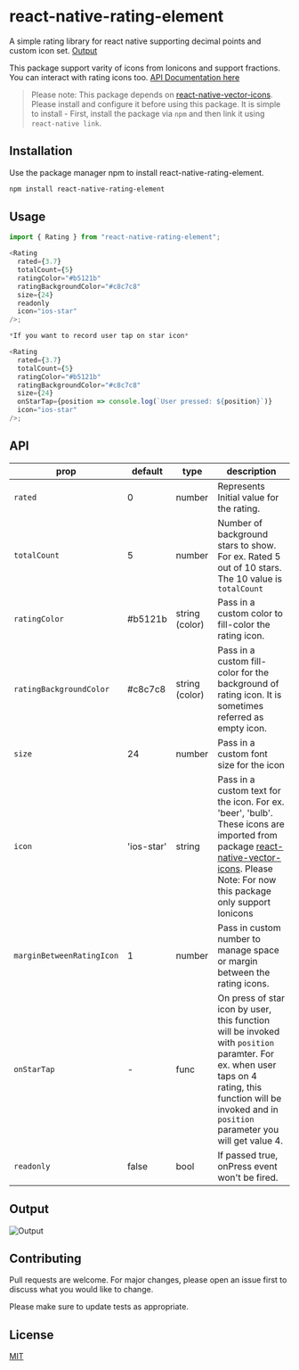 # react-native-rating-element 

A simple rating library for react native supporting decimal points and custom icon set. [Output](https://github.com/ui-ninja/react-native-rating-element#output)

This package support varity of icons from Ionicons and support fractions. You can interact with rating icons too. [API Documentation here](https://github.com/ui-ninja/react-native-rating-element#api)

>Please note: This package depends on [react-native-vector-icons](https://oblador.github.io/react-native-vector-icons/). Please install and configure it before using this package. It is simple to install - First, install the package via `npm` and then link it using `react-native link`.

## Installation

Use the package manager npm to install react-native-rating-element.

```bash
npm install react-native-rating-element
```

## Usage

```javascript
import { Rating } from "react-native-rating-element";

<Rating
  rated={3.7}
  totalCount={5}
  ratingColor="#b5121b"
  ratingBackgroundColor="#c8c7c8"
  size={24}
  readonly
  icon="ios-star"
/>;

*If you want to record user tap on star icon*

<Rating
  rated={3.7}
  totalCount={5}
  ratingColor="#b5121b"
  ratingBackgroundColor="#c8c7c8"
  size={24}
  onStarTap={position => console.log(`User pressed: ${position}`)}
  icon="ios-star"
/>;


```

## API

| prop                      | default    | type           | description                                                                                                                                                                                                                                  |
| ------------------------- | ---------- | -------------- | -------------------------------------------------------------------------------------------------------------------------------------------------------------------------------------------------------------------------------------------- |
| `rated`                   | 0          | number         | Represents Initial value for the rating.                                                                                                                                                                                                     |
| `totalCount`              | 5          | number         | Number of background stars to show. For ex. Rated 5 out of 10 stars. The 10 value is `totalCount`                                                                                                                                            |
| `ratingColor`             | #b5121b    | string (color) | Pass in a custom color to fill-color the rating icon.                                                                                                                                                                                        |
| `ratingBackgroundColor`   | #c8c7c8    | string (color) | Pass in a custom fill-color for the background of rating icon. It is sometimes referred as empty icon.                                                                                                                                       |
| `size`                    | 24         | number         | Pass in a custom font size for the icon                                                                                                                                                                                                      |
| `icon`                    | 'ios-star' | string         | Pass in a custom text for the icon. For ex. 'beer', 'bulb'. These icons are imported from package [react-native-vector-icons](https://oblador.github.io/react-native-vector-icons/). Please Note: For now this package only support Ionicons |
| `marginBetweenRatingIcon` | 1          | number         | Pass in custom number to manage space or margin between the rating icons.                                                                                                                                                                    |
| `onStarTap`               | -          | func           | On press of star icon by user, this function will be invoked with `position` paramter. For ex. when user taps on 4 rating, this function will be invoked and in `position` parameter you will get value 4.                                   |
| `readonly`                | false      | bool           | If passed true, onPress event won't be fired.                                                                                                                                                                                                |

## Output

![Output](https://media1.giphy.com/media/RKBMM6OegB1QvfL4aY/giphy.gif)

## Contributing

Pull requests are welcome. For major changes, please open an issue first to discuss what you would like to change.

Please make sure to update tests as appropriate.

## License

[MIT](https://choosealicense.com/licenses/mit/)

